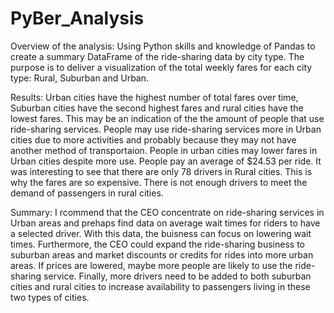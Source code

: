# PyBer_Analysis
Overview of the analysis:
Using Python skills and knowledge of Pandas to create a summary DataFrame of the ride-sharing data by city type.
The purpose is to deliver a visualization of the total weekly fares for each city type: Rural, Suburban and Urban.

Results:
Urban cities have the highest number of total fares over time, Suburban cities have the second highest fares and rural cities have the lowest fares. This may be an indication of the the amount of people that use ride-sharing services. People may use ride-sharing services more in Urban cities due to more activities and probably because they may not have another method of transportaion. 
People in urban cities may lower fares in Urban cities despite more use. People pay an average of $24.53 per ride. 
It was interesting to see that there are only 78 drivers in Rural cities. This is why the fares are so expensive. There is not enough drivers to meet the demand of passengers in rural cities. 

Summary:
I rcommend that the CEO concentrate on ride-sharing services in Urban areas and prehaps find data on average wait times for riders to have a selected driver. With this data, the buisness can focus on lowering wait times. 
Furthermore, the CEO could expand the ride-sharing business to suburban areas and market discounts or credits for rides into more urban areas. If prices are lowered, maybe more people are likely to use the ride-sharing service. 
Finally, more drivers need to be added to both suburban cities and rural cities to increase availability to passengers living in these two types of cities. 
